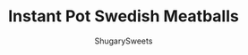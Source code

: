 ---
layout: ../../layouts/MarkdownPostLayout.astro
title: Instant Pot Swedish Meatballs
author: ShugarySweets
pubDate: 2020-08-18
description: "Delicious Swedish Meatballs made in the Instant Pot will have you counting down the seconds until dinnertime! Served over egg noodles or mashed potatoes, everyone loves Swedish Meatballs."
image_url: https://www.shugarysweets.com/wp-content/uploads/2020/08/instant-pot-swedish-meatballs-6.jpg
tags: ["Main Dish","Swedish"]
calories: 621
protein: 36
carbohydrates: 16
fats: 46
fiber: 1
ingredients: ["1 lb ground beef","1 lb ground pork","1/2 cup white onion, minced","1 cup plain bread crumbs","1/2 tsp allspice","1/2 tsp kosher salt","1/4 tsp black pepper","2 large eggs","1/4 cup heavy whipping cream","4 Tbsp unsalted butter","1 1/4 cup beef broth","1 tsp allspice, divided","1 tsp kosher salt, divided","1/2 tsp black pepper","1 1/4 cup heavy whipping cream","1/4 cup all-purpose flour","1/4 cup water","1 Tbsp fresh parsley, chopped"]
serves: 5
time: "40 minutes"
prepTime: "10 minutes"
instructions: ["In a large mixing bowl, combine ground beef, ground pork, minced onion, breadcrumbs, seasonings, eggs, and heavy cream. Using your hands, combine ingredients completely until thoroughly mixed.","Roll mixture into 1-inch sized meatballs, packing tightly. Set aside until all the mixture is used. You should be able to make about 75 meatballs.","Add butter to bottom of Instant Pot. Turn on saute. When butter is melted, add one layer of meatballs, cooking about 3 minutes on each side. (They may not be all the way cooked inside, that's okay). Remove cooked meatballs onto a plate and repeat with another layer of meatballs.","When all the meatballs are partially cooked, add the beef broth to the pot. Using a wooden spoon, scrape up any bits and pieces that are stuck to the bottom of the pan. This technique is called \"deglazing\" and it reduces the burn notice tendencies.","Turn off Instant Pot. Return the meatballs to the pot into the beef broth. Sprinkle with 1/2 tsp allspice, and 1/2 tsp kosher salt.","Secure the lid and make sure the valve is set to \"SEALING.\"","Select HIGH PRESSURE and a cook time of 5 minutes. When cook time ends, allow to naturally release for 10 minutes.","While the meatballs are cooking, in a small bowl whisk together flour and water until smooth. Set aside.","After the ten minute natural release of pressure, turn the valve to \"VENTING\" and allow the remaining pressure to release. Open the lid.","Turn the Instant Pot on saute, and add in the heavy whipping cream, flour mixture, 1/2 tsp allspice, 1/2 tsp salt, and 1/2 tsp black pepper. Stir until thickened. This will take about 3-4 minutes.","Turn off and add fresh parsley.","Serve over mashed potatoes or egg noodles!"]
nutrition: ["621 calories","16 grams carbohydrates","216 milligrams cholesterol","46 grams fat","1 grams fiber","36 grams protein","23 grams saturated fat","799 milligrams sodium","3 grams sugar","1 grams trans fat","19 grams unsaturated fat"]
---